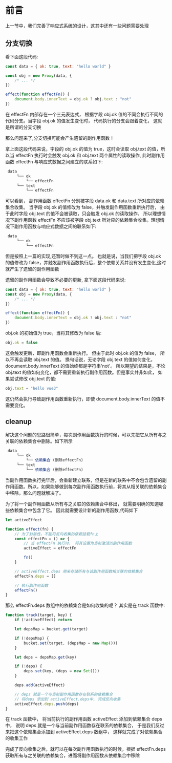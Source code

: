 # 前言

上一节中，我们完善了响应式系统的设计，这其中还有一些问题需要处理

## 分支切换

看下面这段代码:

```js
const data = { ok: true, text: "hello world" }

const obj = new Proxy(data, {
	/* ... */
})

effect(function effectFn() {
	document.body.innerText = obj.ok ? obj.text : "not"
})
```

在 effectFn 内部存在一个三元表达式， 根据字段 obj.ok 值的不同会执行不同的代码分支。当字段 obj.ok 的值发生变化时， 代码执行的分支会跟着变化， 这就是所谓的分支切换

那么问题来了,分支切换可能会产生遗留的副作用函数！

拿上面这段代码来说，字段的 obj.ok 的值为 true，这时会读取 obj.text 的值，所以当 effectFn 执行时会触发 obj.ok 和 obj.text 两个属性的读取操作, 此时副作用函数 effectFn 与响应式数据之间建立的联系如下:

```js
 data
     └── ok
         └── effectFn
     └── text
         └── effectFn
```

可以看到， 副作用函数 effectFn 分别被字段 data.ok 和 data.text 所对应的依赖集合收集。 当字段 obj.ok 的值修改为 false，并触发副作用函数重新执行后， 由于此时字段 obj.text 的值不会被读取，只会触发 obj.ok 的读取操作， 所以理想情况下副作用函数 effectFn 不应该被字段 obj.text 所对应的依赖集合收集。理想情况下副作用函数与响应式数据之间的联系如下:

```js
 data
     └── ok
         └── effectFn
```

但是按照上一篇的实现,还暂时做不到这一点。 也就是说，当我们把字段 obj.ok 的值修改为 false，并触发副作用函数执行后，整个依赖关系并没有发生变化,这时就产生了遗留的副作用函数

遗留的副作用函数会导致不必要的更新, 拿下面这段代码来说:

```js
const data = { ok: true, text: "hello world" }
const obj = new Proxy(data, {
	/* ... */
})

effect(function effectFn() {
	document.body.innerText = obj.ok ? obj.text : "not"
})
```

obj.ok 的初始值为 true，当将其修改为 false 后:

```js
obj.ok = false
```

这会触发更新，即副作用函数会重新执行。 但由于此时 obj.ok 的值为 false， 所以不再会读取 obj.text 的值。 换句话说，无论字段 obj.text 的值如何变化，document.body.innerText 的值始终都是字符串'not'。 所以期望的结果是，不论 obj.text 的值如何变化，都不需要重新执行副作用函数。但是事实并非如此， 如果尝试修改 obj.text 的值:

```js
obj.text = "hello vue3"
```

这仍然会执行导致副作用函数重新执行，即使 document.body.innerText 的值不需要变化。

## cleanup

解决这个问题的思路很简单，每次副作用函数执行的时候，可以先把它从所有与之关联的依赖集合中删除。如下所示

```js
 data
     └── ok
         └── 依赖集合 (删除effectFn)
     └── text
         └── 依赖集合 (删除effectFn)
```

当副作用函数执行完毕后，会重新建立联系，但是在新的联系中不会包含遗留的副作用函数。所以，如果能够做到每次副作用函数执行前，将其从相关联的依赖集合中移除，那么问题就解决了。

为了将一个副作用函数从所有与之关联的依赖集合中移出， 就需要明确的知道哪些依赖集合中包含了它。 因此就需要设计新的副作用函数,代码如下

```js
let activeEffect

function effect(fn) {
	// 为了封装性，不能将反向收集的依赖挂载fn上
	const effectFn = () => {
		// 当 effectFn 执行时， 将其设置为当前激活的副作用函数
		activeEffect = effectFn

		fn()
	}

	// activeEffect.deps 用来存储所有与该副作用函数相关联的依赖集合
	effectFn.deps = []

	// 执行副作用函数
	effectFn()
}
```

那么 effectFn.deps 数组中的依赖集合是如何收集的呢？ 其实是在 track 函数中:

```js
function track(target, key) {
	if (!activeEffect) return

	let depsMap = bucket.get(target)

	if (!depsMap) {
		bucket.set(target, (depsMap = new Map()))
	}

	let deps = depsMap.get(key)

	if (!deps) {
		deps.set(key, (deps = new Set()))
	}

	deps.add(activeEffect)

	// deps 就是一个与当前副作用函数存在联系的依赖集合
	// 将deps 添加到 activeEffect.deps中, 完成反向收集
	activeEffect.deps.push(deps)
}
```

在 track 函数中， 将当前执行的副作用函数 activeEffect 添加到依赖集合 deps 中， 说明 deps 就是一个与当前副作用函数存在联系的依赖集合， 于是我们反过来把这个依赖集合添加到 activeEffect.deps 数组中， 这样就完成了对依赖集合的收集工作

完成了反向收集之后，就可以在每次副作用函数执行的时候，根据 effectFn.deps 获取所有与之关联的依赖集合，进而将副作用函数从依赖集合中移除
